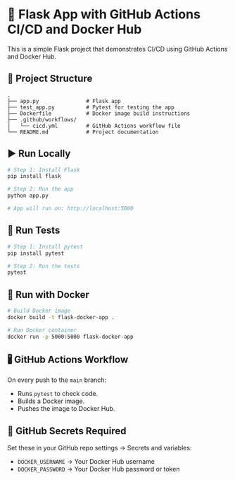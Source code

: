 # 🚀 Flask App with GitHub Actions CI/CD and Docker Hub

This is a simple Flask project that demonstrates CI/CD using GitHub Actions and Docker Hub.

## 🧱 Project Structure

```
.
├── app.py               # Flask app
├── test_app.py          # Pytest for testing the app
├── Dockerfile           # Docker image build instructions
├── .github/workflows/
│   └── cicd.yml         # GitHub Actions workflow file
└── README.md            # Project documentation
```

## ▶️ Run Locally

```bash
# Step 1: Install Flask
pip install flask

# Step 2: Run the app
python app.py

# App will run on: http://localhost:5000
```

## 🧪 Run Tests

```bash
# Step 1: Install pytest
pip install pytest

# Step 2: Run the tests
pytest
```

## 🚣 Run with Docker

```bash
# Build Docker image
docker build -t flask-docker-app .

# Run Docker container
docker run -p 5000:5000 flask-docker-app
```

## 🖁️ GitHub Actions Workflow

On every push to the `main` branch:

* Runs `pytest` to check code.
* Builds a Docker image.
* Pushes the image to Docker Hub.

## 🔐 GitHub Secrets Required

Set these in your GitHub repo settings → Secrets and variables:

* `DOCKER_USERNAME` → Your Docker Hub username
* `DOCKER_PASSWORD` → Your Docker Hub password or token
